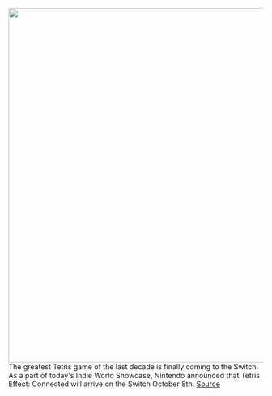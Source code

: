 <img src='https://cdn.vox-cdn.com/thumbor/xf2QcLpmOpU9AhFdhe0zDRJZuAw=/0x0:1920x1080/1200x800/filters:focal(807x387:1113x693)/cdn.vox-cdn.com/uploads/chorus_image/image/69710721/Tetris_Effect_Connected_Xbox_KeyArt.0.png' width='700px' /><br/>
The greatest Tetris game of the last decade is finally coming to the Switch. As a part of today's Indie World Showcase, Nintendo announced that Tetris Effect: Connected will arrive on the Switch October 8th.
<a href='https://www.theverge.com/2021/8/11/22620217/tetris-effect-connected-release-date-nintendo-switch'> Source <a/>